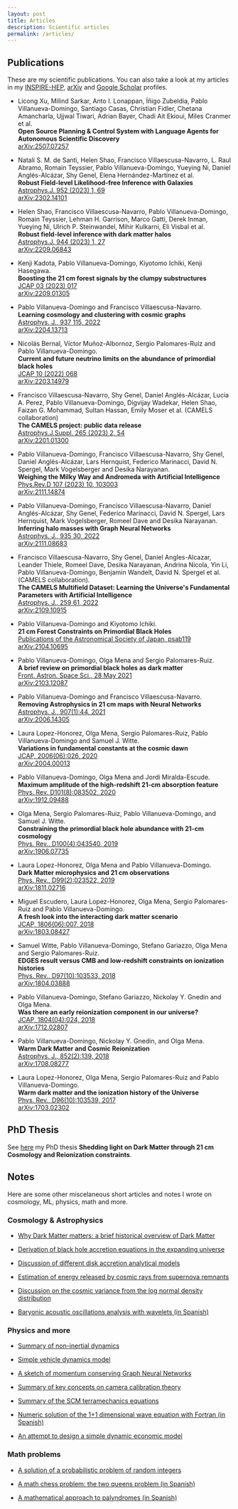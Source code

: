 ```yaml
---
layout: post
title: Articles
description: Scientific articles
permalink: /articles/
---
```


## Publications

These are my scientific publications.
You can also take a look at my articles in my [INSPIRE-HEP](https://inspirehep.net/authors/1615007?ui-citation-summary=true), [arXiv](https://arxiv.org/a/villanuevadomingo_p_1.html) and [Google Scholar](https://scholar.google.com/citations?user=NbQJPXQAAAAJ&hl=ca) profiles.

- Licong Xu, Milind Sarkar, Anto I. Lonappan, Íñigo Zubeldia, Pablo Villanueva-Domingo, Santiago Casas, Christian Fidler, Chetana Amancharla, Ujjwal Tiwari, Adrian Bayer, Chadi Ait Ekioui, Miles Cranmer et al.\
  **Open Source Planning & Control System with Language Agents for Autonomous Scientific Discovery**\
  [arXiv:2507.07257](https://arxiv.org/abs/2507.07257)

- Natalí S. M. de Santi, Helen Shao, Francisco Villaescusa-Navarro, L. Raul Abramo, Romain Teyssier, Pablo Villanueva-Domingo, Yueying Ni, Daniel Anglés-Alcázar, Shy Genel, Elena Hernández-Martínez et al.\
  **Robust Field-level Likelihood-free Inference with Galaxies**\
  [Astrophys.J. 952 (2023) 1, 69](https://iopscience.iop.org/article/10.3847/1538-4357/acd1e2)\
  [arXiv:2302.14101](https://arxiv.org/abs/2302.14101)

- Helen Shao, Francisco Villaescusa-Navarro, Pablo Villanueva-Domingo, Romain Teyssier, Lehman H. Garrison, Marco Gatti, Derek Inman, Yueying Ni, Ulrich P. Steinwandel, Mihir Kulkarni, Eli Visbal et al.\
  **Robust field-level inference with dark matter halos**\
  [Astrophys.J. 944 (2023) 1, 27](https://doi.org/10.3847/1538-4357/acac7a)\
  [arXiv:2209.06843](https://arxiv.org/abs/2209.06843)

- Kenji Kadota, Pablo Villanueva-Domingo, Kiyotomo Ichiki, Kenji Hasegawa.\
  **Boosting the 21 cm forest signals by the clumpy substructures**\
  [JCAP 03 (2023) 017](https://doi.org/10.1088/1475-7516/2023/03/017)\
  [arXiv:2209.01305](https://arxiv.org/abs/2209.01305)

- Pablo Villanueva-Domingo and Francisco Villaescusa-Navarro.\
  **Learning cosmology and clustering with cosmic graphs**\
  [Astrophys. J., 937 115, 2022](https://iopscience.iop.org/article/10.3847/1538-4357/ac8930)\
  [arXiv:2204.13713](https://arxiv.org/abs/2204.13713)

- Nicolás Bernal, Víctor Muñoz-Albornoz, Sergio Palomares-Ruiz and Pablo Villanueva-Domingo.\
  **Current and future neutrino limits on the abundance of primordial black holes**\
  [JCAP 10 (2022) 068](https://doi.org/10.1088/1475-7516/2022/10/068)\
  [arXiv:2203.14979](https://arxiv.org/abs/2203.14979)

- Francisco Villaescusa-Navarro, Shy Genel, Daniel Anglés-Alcázar, Lucia A. Perez, Pablo Villanueva-Domingo, Digvijay Wadekar, Helen Shao, Faizan G. Mohammad, Sultan Hassan, Emily Moser et al. (CAMELS collaboration)\
  **The CAMELS project: public data release**\
  [Astrophys.J.Suppl. 265 (2023) 2, 54](https://doi.org/10.3847/1538-4365/acbf47)\
  [arXiv:2201.01300](https://arxiv.org/abs/2201.01300)

- Pablo Villanueva-Domingo, Francisco Villaescusa-Navarro, Shy Genel, Daniel Anglés-Alcázar, Lars Hernquist, Federico Marinacci, David N. Spergel, Mark Vogelsberger and Desika Narayanan.\
  **Weighing the Milky Way and Andromeda with Artificial Intelligence**\
  [Phys.Rev.D 107 (2023) 10, 103003](https://doi.org/10.1103/PhysRevD.107.103003)\
  [arXiv:2111.14874](https://arxiv.org/abs/2111.14874)

- Pablo Villanueva-Domingo, Francisco Villaescusa-Navarro, Daniel Anglés-Alcázar, Shy Genel, Federico Marinacci, David N. Spergel, Lars Hernquist, Mark Vogelsberger, Romeel Dave and Desika Narayanan.\
  **Inferring halo masses with Graph Neural Networks**\
  [Astrophys. J., 935 30, 2022](https://iopscience.iop.org/article/10.3847/1538-4357/ac7aa3)\
  [arXiv:2111.08683](https://arxiv.org/abs/2111.08683)

- Francisco Villaescusa-Navarro, Shy Genel, Daniel Angles-Alcazar, Leander Thiele, Romeel Dave, Desika Narayanan, Andrina Nicola, Yin Li, Pablo Villanueva-Domingo, Benjamin Wandelt, David N. Spergel et al. (CAMELS collaboration).\
  **The CAMELS Multifield Dataset: Learning the Universe's Fundamental Parameters with Artificial Intelligence**\
  [Astrophys. J., 259 61, 2022](https://iopscience.iop.org/article/10.3847/1538-4365/ac5ab0)\
  [arXiv:2109.10915](https://arxiv.org/abs/2109.10915)

- Pablo Villanueva-Domingo and Kiyotomo Ichiki.\
  **21 cm Forest Constraints on Primordial Black Holes**\
  [Publications of the Astronomical Society of Japan, psab119](https://academic.oup.com/pasj/advance-article/doi/10.1093/pasj/psab119/6524776?guestAccessKey=816439ff-44cd-4dc0-bd50-5aeeac83dc6a)\
  [arXiv:2104.10695](https://arxiv.org/abs/2104.10695)

- Pablo Villanueva-Domingo, Olga Mena and Sergio Palomares-Ruiz.\
  **A brief review on primordial black holes as dark matter**\
  [Front. Astron. Space Sci., 28 May 2021](https://doi.org/10.3389/fspas.2021.681084)\
  [arXiv:2103.12087](https://arxiv.org/abs/2103.12087)

- Pablo Villanueva-Domingo and Francisco Villaescusa-Navarro.\
  **Removing Astrophysics in 21 cm maps with Neural Networks**\
  [Astrophys. J., 907(1):44, 2021](https://iopscience.iop.org/article/10.3847/1538-4357/abd245)\
  [arXiv:2006.14305](https://arxiv.org/abs/2006.14305)

- Laura Lopez-Honorez, Olga Mena, Sergio Palomares-Ruiz, Pablo Villanueva-Domingo and Samuel J. Witte.\
  **Variations in fundamental constants at the cosmic dawn**\
  [JCAP, 2006(06):026, 2020](https://iopscience.iop.org/article/10.1088/1475-7516/2020/06/026)\
  [arXiv:2004.00013](https://arxiv.org/abs/2004.00013)

- Pablo Villanueva-Domingo, Olga Mena and Jordi Miralda-Escude.\
  **Maximum amplitude of the high-redshift 21-cm absorption feature**\
  [Phys. Rev. D101(8):083502, 2020](https://journals.aps.org/prd/abstract/10.1103/PhysRevD.101.083502)\
  [arXiv:1912.09488](https://arxiv.org/abs/1912.09488)

- Olga Mena, Sergio Palomares-Ruiz, Pablo Villanueva-Domingo, and Samuel J. Witte.\
  **Constraining the primordial black hole abundance with 21-cm cosmology**\
  [Phys. Rev., D100(4):043540, 2019](https://journals.aps.org/prd/abstract/10.1103/PhysRevD.100.043540)\
  [arXiv:1906.07735](https://arxiv.org/abs/1906.07735)

- Laura Lopez-Honorez, Olga Mena and Pablo Villanueva-Domingo.\
  **Dark Matter microphysics and 21 cm observations**\
  [Phys. Rev., D99(2):023522, 2019](https://journals.aps.org/prd/abstract/10.1103/PhysRevD.99.023522)\
  [arXiv:1811.02716](https://arxiv.org/abs/1811.02716)

- Miguel Escudero, Laura Lopez-Honorez, Olga Mena, Sergio Palomares-Ruiz and Pablo Villanueva-Domingo.\
  **A fresh look into the interacting dark matter scenario**\
  [JCAP, 1806(06):007, 2018](https://iopscience.iop.org/article/10.1088/1475-7516/2018/06/007)\
  [arXiv:1803.08427](https://arxiv.org/abs/1803.08427)

- Samuel Witte, Pablo Villanueva-Domingo, Stefano Gariazzo, Olga Mena and Sergio Palomares-Ruiz.\
  **EDGES result versus CMB and low-redshift constraints on ionization histories**\
  [Phys. Rev., D97(10):103533, 2018](https://journals.aps.org/prd/abstract/10.1103/PhysRevD.97.103533)\
  [arXiv:1804.03888](https://arxiv.org/abs/1804.03888)

- Pablo Villanueva-Domingo, Stefano Gariazzo, Nickolay Y. Gnedin and Olga Mena.\
  **Was there an early reionization component in our universe?**\
  [JCAP, 1804(04):024, 2018](https://iopscience.iop.org/article/10.1088/1475-7516/2018/04/024)\
  [arXiv:1712.02807](https://arxiv.org/abs/1712.02807)

- Pablo Villanueva-Domingo, Nickolay Y. Gnedin, and Olga Mena.\
  **Warm Dark Matter and Cosmic Reionization**\
  [Astrophys. J., 852(2):139, 2018](https://iopscience.iop.org/article/10.3847/1538-4357/aa9ff5)\
  [arXiv:1708.08277](https://arxiv.org/abs/1708.08277)

- Laura Lopez-Honorez, Olga Mena, Sergio Palomares-Ruiz and Pablo Villanueva-Domingo.\
  **Warm dark matter and the ionization history of the Universe**\
  [Phys. Rev., D96(10):103539, 2017](https://journals.aps.org/prd/abstract/10.1103/PhysRevD.96.103539)\
  [arXiv:1703.02302](https://arxiv.org/abs/1703.02302)

## PhD Thesis

See [here](https://arxiv.org/abs/2112.08201) my PhD thesis **Shedding light on Dark Matter through 21 cm Cosmology and Reionization constraints**.

## Notes

Here are some other miscelaneous short articles and notes I wrote on cosmology, ML, physics, math and more.

### Cosmology & Astrophysics

- [Why Dark Matter matters: a brief historical overview of Dark Matter](articles/WhyDMMatters.pdf)

- [Derivation of black hole accretion equations in the expanding universe](articles/AccretionEquations.pdf)

- [Discussion of different disk accretion analytical models](articles/AccretionModels.pdf)

- [Estimation of energy released by cosmic rays from supernova remnants](articles/CR.pdf)

- [Discussion on the cosmic variance from the log normal density distribution](articles/VarianceNotes.pdf)

- [Baryonic acoustic oscillations analysis with wavelets (in Spanish)](https://nbviewer.org/github/PabloVD/BAOlets/blob/master/Baolets.pdf)

### Physics and more

- [Summary of non-inertial dynamics](articles/Non_inertial_dynamics.pdf)

- [Simple vehicle dynamics model](articles/Vehicle_Dynamics_Modeling.pdf)

- [A sketch of momentum conserving Graph Neural Networks](articles/Momentum_conserved_GNN.pdf)

- [Summary of key concepts on camera calibration theory](articles/Camera_Theory.pdf)

- [Summary of the SCM terramechanics equations](articles/SCM_Equations.pdf)

- [Numeric solution of the 1+1 dimensional wave equation with Fortran (in Spanish)](https://nbviewer.org/github/PabloVD/WaveEq/blob/master/Notes.pdf)

- [An attempt to design a simple dynamic economic model](articles/EconomicModels.pdf)

### Math problems

- [A solution of a probabilistic problem of random integers](articles/RandomIntegers.pdf)

- [A math chess problem: the two queens problem (in Spanish)](articles/Escacs.pdf)

- [A mathematical approach to palyndromes (in Spanish)](articles/Palindromos.pdf)
